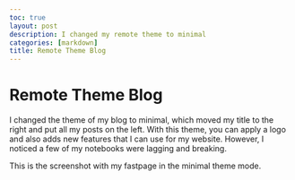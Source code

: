 ```yaml
---
toc: true
layout: post
description: I changed my remote theme to minimal
categories: [markdown]
title: Remote Theme Blog
---
```


# Remote Theme Blog

I changed the theme of my blog to minimal, which moved my title to the right and put all my posts on the left. With this theme, you can apply a logo and also adds new features that I can use for my website. However, I noticed a few of my notebooks were lagging and breaking. 

This is the screenshot with my fastpage in the minimal theme mode. 